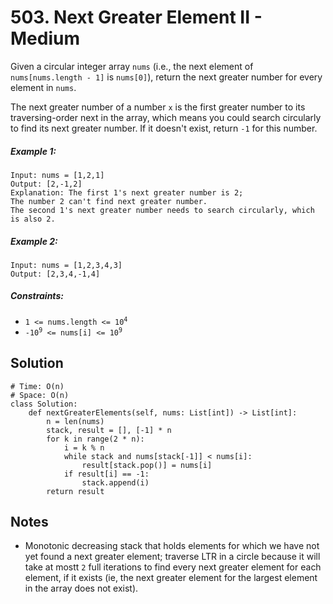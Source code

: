 # 503. Next Greater Element II - Medium

Given a circular integer array `nums` (i.e., the next element of `nums[nums.length - 1]` is `nums[0]`), return the next greater number for every element in `nums`.

The next greater number of a number `x` is the first greater number to its traversing-order next in the array, which means you could search circularly to find its next greater number. If it doesn't exist, return `-1` for this number.

##### Example 1:

```
Input: nums = [1,2,1]
Output: [2,-1,2]
Explanation: The first 1's next greater number is 2; 
The number 2 can't find next greater number. 
The second 1's next greater number needs to search circularly, which is also 2.
```

##### Example 2:

```
Input: nums = [1,2,3,4,3]
Output: [2,3,4,-1,4]
```

##### Constraints:

- <code>1 <= nums.length <= 10<sup>4</sup></code>
- <code>-10<sup>9</sup> <= nums[i] <= 10<sup>9</sup></code>

## Solution

```
# Time: O(n)
# Space: O(n)
class Solution:
    def nextGreaterElements(self, nums: List[int]) -> List[int]:
        n = len(nums)
        stack, result = [], [-1] * n
        for k in range(2 * n):
            i = k % n
            while stack and nums[stack[-1]] < nums[i]:
                result[stack.pop()] = nums[i]
            if result[i] == -1:
                stack.append(i)
        return result
```

## Notes
- Monotonic decreasing stack that holds elements for which we have not yet found a next greater element; traverse LTR in a circle because it will take at mostt `2` full iterations to find every next greater element for each element, if it exists (ie, the next greater element for the largest element in the array does not exist).